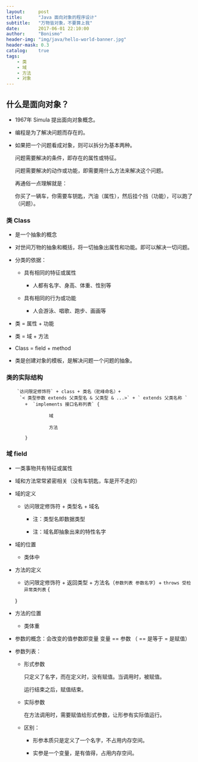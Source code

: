 ```yaml
---
layout:     post
title:      "Java 面向对象的程序设计"
subtitle:   "万物皆对象，不要算上我"
date:       2017-06-01 22:10:00
author:     "Bonismo"
header-img: "img/java/hello-world-banner.jpg"
header-mask: 0.3
catalog:    true
tags:
    - 类
    - 域
    - 方法
    - 对象
---
```


## 什么是面向对象？

- 1967年 Simula 提出面向对象概念。

- 编程是为了解决问题而存在的。

- 如果把一个问题看成对象，则可以拆分为基本两种。

  问题需要解决的条件，即存在的属性或特征。

  问题需要解决的动作或功能，即需要用什么方法来解决这个问题。

  再通俗一点理解就是：

  你买了一辆车，你需要车钥匙，汽油（属性），然后挂个挡（功能），可以跑了（问题）。

### 类 Class

- 是一个抽象的概念

- 对世间万物的抽象和概括，将一切抽象出属性和功能。即可以解决一切问题。

- 分类的依据：

    - 具有相同的特征或属性

        - 人都有名字、身高、体重、性别等

    - 具有相同的行为或功能

        - 人会游泳、唱歌、跑步、画画等

- 类 = 属性 + 功能

- 类 = 域 + 方法

- Class = field + method

- 类是创建对象的模板，是解决问题一个问题的抽象。

### 类的实际结构

        `访问限定修饰符` + class + 类名（驼峰命名）+
         `< 类型参数 extends 父类型名 & 父类型 & ...>` + ` extends 父类名称 `
           +  `implements 接口名称列表` {

                    域

                    方法

           }

### 域 field

   - 一类事物共有特征或属性

   - 域和方法常常紧密相关（没有车钥匙，车是开不走的）

   - 域的定义

        - 访问限定修饰符 + 类型名 + 域名

            - 注：类型名即数据类型

            - 注：域名即抽象出来的特性名字

   - 域的位置

        - 类体中

   - 方法的定义

        - 访问限定修饰符 + 返回类型 + 方法名（`参数列表 参数名字`）+ `throws 受检异常类列表`  {

        }

   - 方法的位置

        - 类体重

   - 参数的概念：会改变的值参数即变量   变量 == 参数 （ == 是等于 = 是赋值）

   - 参数列表：

        - 形式参数

            只定义了名字，而在定义时，没有赋值。当调用时，被赋值。

            运行结束之后，赋值结束。

        - 实际参数

            在方法调用时，需要赋值给形式参数，让形参有实际值运行。

        - 区别：

            - 形参本质只是定义了一个名字，不占用内存空间。

            - 实参是一个变量，是有值得，占用内存空间。


